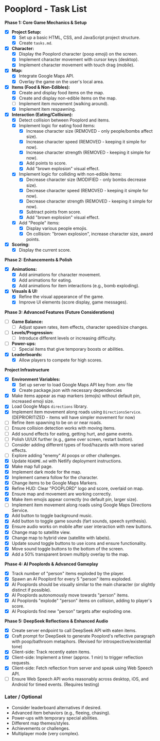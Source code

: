 # Pooplord - Task List

**Phase 1: Core Game Mechanics & Setup**
- [X] **Project Setup:**
    - [X] Set up a basic HTML, CSS, and JavaScript project structure.
    - [X] Create `tasks.md`.
- [X] **Character:**
    - [X] Display the Pooplord character (poop emoji) on the screen.
    - [X] Implement character movement with cursor keys (desktop).
    - [X] Implement character movement with touch drag (mobile).
- [X] **Map:**
    - [X] Integrate Google Maps API.
    - [X] Overlay the game on the user's local area.
- [X] **Items (Food & Non-Edibles):**
    - [X] Create and display food items on the map.
    - [X] Create and display non-edible items on the map.
    - [ ] Implement item movement (walking around).
    - [X] Implement item respawning.
- [X] **Interaction (Eating/Collision):**
    - [X] Detect collision between Pooplord and items.
    - [X] Implement logic for eating food items:
        - [X] Increase character size (REMOVED - only people/bombs affect size).
        - [X] Increase character speed (REMOVED - keeping it simple for now).
        - [X] Increase character strength (REMOVED - keeping it simple for now).
        - [X] Add points to score.
        - [X] Add "brown explosion" visual effect.
    - [X] Implement logic for colliding with non-edible items:
        - [X] Decrease character size (MODIFIED - only bombs decrease size).
        - [X] Decrease character speed (REMOVED - keeping it simple for now).
        - [X] Decrease character strength (REMOVED - keeping it simple for now).
        - [X] Subtract points from score.
        - [X] Add "brown explosion" visual effect.
    - [X] Add "People" items:
        - [X] Display various people emojis.
        - [X] On collision: "brown explosion", increase character size, award points.
- [X] **Scoring:**
    - [X] Display the current score.

**Phase 2: Enhancements & Polish**
- [X] **Animations:**
    - [X] Add animations for character movement.
    - [X] Add animations for eating.
    - [X] Add animations for item interactions (e.g., bomb exploding).
- [X] **Visuals & UI:**
    - [X] Refine the visual appearance of the game.
    - [X] Improve UI elements (score display, game messages).

**Phase 3: Advanced Features (Future Considerations)**
- [ ] **Game Balance:**
    - [ ] Adjust spawn rates, item effects, character speed/size changes.
- [ ] **Levels/Progression:**
    - [ ] Introduce different levels or increasing difficulty.
- [ ] **Power-ups:**
    - [ ] Special items that give temporary boosts or abilities.
- [X] **Leaderboards:**
    - [X] Allow players to compete for high scores.

**Project Infrastructure**
- [X] **Environment Variables:**
    - [X] Set up server to load Google Maps API key from .env file
    - [X] Create package.json with necessary dependencies
- [x] Make items appear as map markers (emojis) without default pin, increased emoji size.
- [x] Load Google Maps `directions` library.
- [x] Implement item movement along roads using `DirectionsService`. (DEPRIORITIZED - items will have simpler movement for now)
- [ ] Refine item spawning to be on or near roads.
- [ ] Ensure collision detection works with moving items.
- [ ] Add sound effects for eating, getting hurt, and game events.
- [ ] Polish UI/UX further (e.g., game over screen, restart button).
- [ ] Consider adding different types of food/hazards with more varied effects.
- [ ] Explore adding "enemy" AI poops or other challenges.
- [x] Update `README.md` with Netlify deployment instructions.
- [x] Make map full page.
- [x] Implement dark mode for the map.
- [x] Implement camera follow for the character.
- [x] Change items to be Google Maps Markers.
- [x] Refine HUD: Clear "POOPLORD" logo and score, overlaid on map.
- [x] Ensure map and movement are working correctly.
- [x] Make item emojis appear correctly (no default pin, larger size).
- [ ] Implement item movement along roads using Google Maps Directions Service.
- [x] Add button to toggle background music.
- [x] Add button to toggle game sounds (fart sounds, speech synthesis).
- [x] Ensure audio works on mobile after user interaction with new buttons.
- [x] Change map to satellite view.
- [x] Change map to hybrid view (satellite with labels).
- [x] Update sound toggle buttons to use icons and ensure functionality.
- [x] Move sound toggle buttons to the bottom of the screen.
- [x] Add a 50% transparent brown multiply overlay to the map.

**Phase 4: AI Pooplords & Advanced Gameplay**
- [x] Track number of "person" items exploded by the player.
- [x] Spawn an AI Pooplord for every 5 "person" items exploded.
- [x] AI Pooplords should be visually similar to the main character (or slightly distinct if possible).
- [x] AI Pooplords autonomously move towards "person" items.
- [x] AI Pooplords "explode" "person" items on collision, adding to player's score.
- [x] AI Pooplords find new "person" targets after exploding one.

**Phase 5: DeepSeek Reflections & Enhanced Audio**
- [x] Create server endpoint to call DeepSeek API with eaten items.
- [x] Craft prompt for DeepSeek to generate Pooplord's reflective paragraph with poop/bathroom metaphors. (Revised for introspective/existential tone)
- [x] Client-side: Track recently eaten items.
- [x] Client-side: Implement a timer (approx. 1 min) to trigger reflection requests.
- [x] Client-side: Fetch reflection from server and speak using Web Speech API.
- [ ] Ensure Web Speech API works reasonably across desktop, iOS, and Android for timed events. (Requires testing)

### Later / Optional
*   Consider leaderboard alternatives if desired.
*   Advanced item behaviors (e.g., fleeing, chasing).
*   Power-ups with temporary special abilities.
*   Different map themes/styles.
*   Achievements or challenges.
*   Multiplayer mode (very complex). 